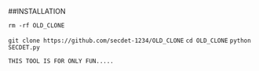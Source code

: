 ##INSTALLATION

`rm -rf OLD_CLONE`

`git clone https://github.com/secdet-1234/OLD_CLONE`
`cd OLD_CLONE`
`python SECDET.py`






`THIS TOOL IS FOR ONLY FUN.....`
